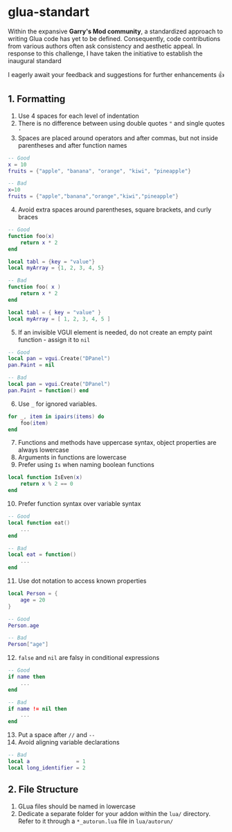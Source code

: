 # glua-standart
Within the expansive **Garry's Mod community**, a standardized approach to writing Glua code has yet to be defined. Consequently, code contributions from various authors often ask consistency and aesthetic appeal. In response to this challenge, I have taken the initiative to establish the inaugural standard

I eagerly await your feedback and suggestions for further enhancements :+1:

## 1. Formatting
1. Use 4 spaces for each level of indentation
2. There is no difference between using double quotes `"` and single quotes `'`
3. Spaces are placed around operators and after commas, but not inside parentheses and after function names
```lua
-- Good
x = 10
fruits = {"apple", "banana", "orange", "kiwi", "pineapple"}

-- Bad
x=10
fruits = {"apple","banana","orange","kiwi","pineapple"}
```
4. Avoid extra spaces around parentheses, square brackets, and curly braces
```lua
-- Good
function foo(x)
    return x * 2
end

local tabl = {key = "value"}
local myArray = {1, 2, 3, 4, 5}

-- Bad
function foo( x )
    return x * 2
end

local tabl = { key = "value" }
local myArray = [ 1, 2, 3, 4, 5 ]
```
5. If an invisible VGUI element is needed, do not create an empty paint function - assign it to `nil`
```lua
-- Good
local pan = vgui.Create("DPanel")
pan.Paint = nil

-- Bad
local pan = vgui.Create("DPanel")
pan.Paint = function() end
```
6. Use `_` for ignored variables.
```lua
for _, item in ipairs(items) do
    foo(item)
end
```
7. Functions and methods have uppercase syntax, object properties are always lowercase
8. Arguments in functions are lowercase
9. Prefer using `Is` when naming boolean functions
```lua
local function IsEven(x)
    return x % 2 == 0
end
```
10. Prefer function syntax over variable syntax
```lua
-- Good
local function eat()
    ...
end

-- Bad
local eat = function()
    ...
end
```
11. Use dot notation to access known properties
```lua
local Person = {
    age = 20
}

-- Good
Person.age

-- Bad
Person["age"]
```
12. `false` and `nil` are falsy in conditional expressions
```lua
-- Good
if name then
    ...
end

-- Bad
if name != nil then
    ...
end
```
13. Put a space after `//` and `--`
14. Avoid aligning variable declarations
```lua
-- Bad
local a               = 1
local long_identifier = 2
```

## 2. File Structure
1. GLua files should be named in lowercase
2. Dedicate a separate folder for your addon within the `lua/` directory. Refer to it through a `*_autorun.lua` file in `lua/autorun/`
